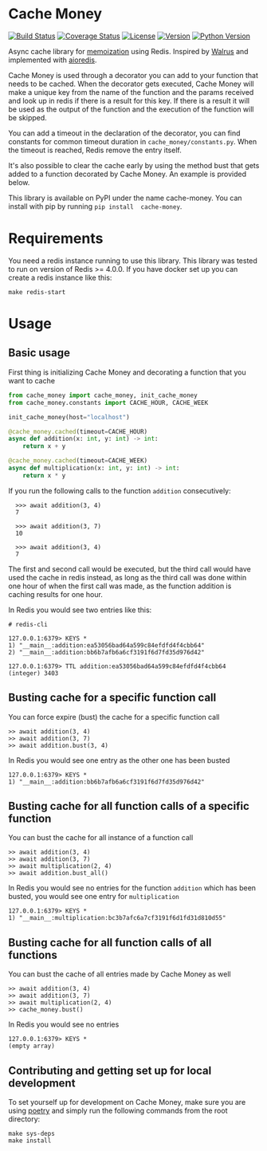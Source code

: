 # Cache Money

[![Build Status](https://dev.azure.com/novisto/novisto/_apis/build/status/novisto.cache-money?branchName=master)](https://dev.azure.com/novisto/novisto/_build/latest?definitionId=30&branchName=master)
[![Coverage Status](https://coveralls.io/repos/github/novisto/cache-money/badge.svg)](https://coveralls.io/github/novisto/cache-money)
[![License](https://img.shields.io/pypi/l/cache-money)](https://pypi.org/project/cache-money/)
[![Version](https://img.shields.io/pypi/v/cache-money)](https://pypi.org/project/cache-money/)
[![Python Version](https://img.shields.io/pypi/pyversions/cache-money)](https://pypi.org/project/cache-money/)

Async cache library for [memoization](https://en.wikipedia.org/wiki/Memoization) using Redis. Inspired by 
[Walrus](https://github.com/coleifer/walrus) and implemented with [aioredis](https://github.com/aio-libs/aioredis-py).

Cache Money is used through a decorator you can add to your function that needs to be cached. When the decorator 
gets executed, Cache Money will make a unique key from the name of the function and the params received and look up in 
redis if there is a result for this key. If there is a result it will be used as the output of the function and the 
execution of the function will be skipped.

You can add a timeout in the declaration of the decorator, you can find constants for common timeout duration in 
`cache_money/constants.py`. When the timeout is reached, Redis remove the entry itself.

It's also possible to clear the cache early by using the method bust that gets added to a function decorated by 
Cache Money. An example is provided below.

This library is available on PyPI under the name cache-money. You can install with pip by running `pip install 
cache-money`.


# Requirements

You need a redis instance running to use this library. This library was tested to run on version of Redis >= 4.0.0. 
If you have docker set up you can create a redis instance like this:

```shell
make redis-start
```


# Usage

## Basic usage

First thing is initializing Cache Money and decorating a function that you want to cache

```python
from cache_money import cache_money, init_cache_money
from cache_money.constants import CACHE_HOUR, CACHE_WEEK

init_cache_money(host="localhost")

@cache_money.cached(timeout=CACHE_HOUR)
async def addition(x: int, y: int) -> int:
    return x + y

@cache_money.cached(timeout=CACHE_WEEK)
async def multiplication(x: int, y: int) -> int:
    return x * y
```

If you run the following calls to the function `addition` consecutively:
```doctest
  >>> await addition(3, 4)
  7
  
  >>> await addition(3, 7)
  10
 
  >>> await addition(3, 4)
  7
```

The first and second call would be executed, but the third call would have used the cache in redis instead, as long 
as the third call was done within one hour of when the first call was made, as the function addition is caching results 
for one hour.

In Redis you would see two entries like this:

```shell
# redis-cli 

127.0.0.1:6379> KEYS *
1) "__main__:addition:ea53056bad64a599c84efdfd4f4cbb64"
2) "__main__:addition:bb6b7afb6a6cf3191f6d7fd35d976d42"

127.0.0.1:6379> TTL addition:ea53056bad64a599c84efdfd4f4cbb64
(integer) 3403
```

## Busting cache for a specific function call

You can force expire (bust) the cache for a specific function call

```doctest
>> await addition(3, 4)
>> await addition(3, 7)
>> await addition.bust(3, 4)
```

In Redis you would see one entry as the other one has been busted

```shell
127.0.0.1:6379> KEYS *
1) "__main__:addition:bb6b7afb6a6cf3191f6d7fd35d976d42"
```


## Busting cache for all function calls of a specific function

You can bust the cache for all instance of a function call

```doctest
>> await addition(3, 4)
>> await addition(3, 7)
>> await multiplication(2, 4)
>> await addition.bust_all()
```

In Redis you would see no entries for the function `addition` which has been busted,
you would see one entry for `multiplication`

```shell
127.0.0.1:6379> KEYS *
1) "__main__:multiplication:bc3b7afc6a7cf3191f6d1fd31d810d55"
```


## Busting cache for all function calls of all functions

You can bust the cache of all entries made by Cache Money as well

```doctest
>> await addition(3, 4)
>> await addition(3, 7)
>> await multiplication(2, 4)
>> cache_money.bust()
```

In Redis you would see no entries

```shell
127.0.0.1:6379> KEYS *
(empty array)
```


## Contributing and getting set up for local development

To set yourself up for development on Cache Money, make sure you are using
[poetry](https://poetry.eustace.io/docs/) and simply run the following commands from the root directory:

```shell
make sys-deps
make install
```
